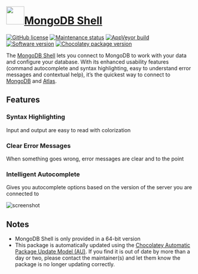 # [<img src="https://cdn.jsdelivr.net/gh/dgalbraith/chocolatey-packages@8392d21c6a607d9648fb3c5d2bfe558a2ac1dd09/icons/mongodb-shell.png" width="48" height="48" />MongoDB Shell](https://chocolatey.org/packages/mongodb-shell)

[![GitHub license](https://img.shields.io/github/license/mongodb-js/mongosh)](https://github.com/mongodb-js/mongosh/blob/master/LICENSE)
[![Maintenance status](https://img.shields.io/badge/maintained%3F-yes-green.svg)](https://gitHub.com/dgalbraith/chocolatey-packages/graphs/commit-activity)
[![AppVeyor build](https://img.shields.io/appveyor/ci/dgalbraith/chocolatey-packages)](https://ci.appveyor.com/project/dgalbraith/chocolatey-packages)
[![Software version](https://img.shields.io/badge/version-v0.15.1-blue)](https://github.com/mongodb-js/mongosh/releases/tag/v0.15.1)
[![Chocolatey package version](https://img.shields.io/chocolatey/v/mongodb-shell?label=Chocolatey)](https://chocolatey.org/packages/mongodb-shell)

The [MongoDB Shell](https://www.mongodb.com/products/shell) lets you connect to MongoDB to work with
your data and configure your database.  With its enhanced usability features (command autocomplete
and syntax highlighting, easy to understand error messages and contextual help), it’s the quickest
way to connect to [MongoDB](https://www.mongodb.com/) and [Atlas](https://www.mongodb.com/cloud/atlas).

## Features

### Syntax Highlighting

Input and output are easy to read with colorization

### Clear Error Messages

When something goes wrong, error messages are clear and to the point

### Intelligent Autocomplete

Gives you autocomplete options based on the version of the server you are connected to

![screenshot](https://cdn.jsdelivr.net/gh/dgalbraith/chocolatey-packages@8392d21c6a607d9648fb3c5d2bfe558a2ac1dd09/automatic/mongodb-shell/screenshot.png)

## Notes

* MongoDB Shell is only provided in a 64-bit version
* This package is automatically updated using the [Chocolatey Automatic Package Update Model (AU)](https://github.com/majkinetor/au/blob/master/README.md).
If you find it is out of date by more than a day or two, please contact the maintainer(s) and let them know the package is no longer updating correctly.
